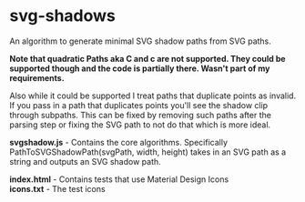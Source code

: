 # svg-shadows
An algorithm to generate minimal SVG shadow paths from SVG paths.

**Note that quadratic Paths aka C and c are not supported. They could be supported though and the code is partially there. Wasn't part of my requirements.**

Also while it could be supported I treat paths that duplicate points as invalid. If you pass in a path that duplicates points you'll see the shadow clip through subpaths. This can be fixed by removing such paths after the parsing step or fixing the SVG path to not do that which is more ideal.

**svgshadow.js** - Contains the core algorithms. Specifically PathToSVGShadowPath(svgPath, width, height) takes in an SVG path as a string and outputs an SVG shadow path.

**index.html** - Contains tests that use Material Design Icons  
**icons.txt** - The test icons  
